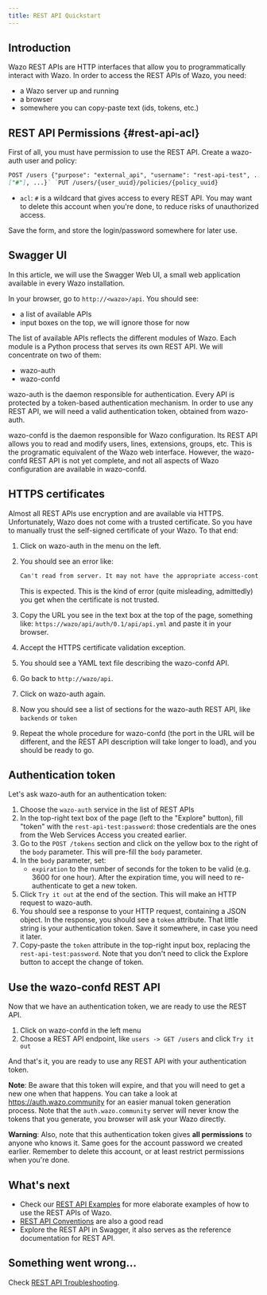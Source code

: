```yaml
---
title: REST API Quickstart
---
```


## Introduction

Wazo REST APIs are HTTP interfaces that allow you to programmatically interact with Wazo. In order
to access the REST APIs of Wazo, you need:

- a Wazo server up and running
- a browser
- somewhere you can copy-paste text (ids, tokens, etc.)

## REST API Permissions {#rest-api-acl}

First of all, you must have permission to use the REST API. Create a wazo-auth user and policy:

```markdown
POST /users {"purpose": "external_api", "username": "rest-api-test", ...} POST /policies {"acl":
["#"], ...}` `PUT /users/{user_uuid}/policies/{policy_uuid}
```

- `acl`: `#` is a wildcard that gives access to every REST API. You may want to delete this account
  when you're done, to reduce risks of unauthorized access.

Save the form, and store the login/password somewhere for later use.

## Swagger UI

In this article, we will use the Swagger Web UI, a small web application available in every Wazo
installation.

In your browser, go to `http://<wazo>/api`. You should see:

- a list of available APIs
- input boxes on the top, we will ignore those for now

The list of available APIs reflects the different modules of Wazo. Each module is a Python process
that serves its own REST API. We will concentrate on two of them:

- wazo-auth
- wazo-confd

wazo-auth is the daemon responsible for authentication. Every API is protected by a token-based
authentication mechanism. In order to use any REST API, we will need a valid authentication token,
obtained from wazo-auth.

wazo-confd is the daemon responsible for Wazo configuration. Its REST API allows you to read and
modify users, lines, extensions, groups, etc. This is the programatic equivalent of the Wazo web
interface. However, the wazo-confd REST API is not yet complete, and not all aspects of Wazo
configuration are available in wazo-confd.

## HTTPS certificates

Almost all REST APIs use encryption and are available via HTTPS. Unfortunately, Wazo does not come
with a trusted certificate. So you have to manually trust the self-signed certificate of your Wazo.
To that end:

1. Click on wazo-auth in the menu on the left.
2. You should see an error like:

   ```markdown
   Can't read from server. It may not have the appropriate access-control-origin settings.
   ```

   This is expected. This is the kind of error (quite misleading, admittedly) you get when the
   certificate is not trusted.

3. Copy the URL you see in the text box at the top of the page, something like:
   `https://wazo/api/auth/0.1/api/api.yml` and paste it in your browser.
4. Accept the HTTPS certificate validation exception.
5. You should see a YAML text file describing the wazo-confd API.
6. Go back to `http://wazo/api`.
7. Click on wazo-auth again.
8. Now you should see a list of sections for the wazo-auth REST API, like `backends` or `token`
9. Repeat the whole procedure for wazo-confd (the port in the URL will be different, and the REST
   API description will take longer to load), and you should be ready to go.

## Authentication token

Let's ask wazo-auth for an authentication token:

1. Choose the `wazo-auth` service in the list of REST APIs
2. In the top-right text box of the page (left to the "Explore" button), fill "token" with the
   `rest-api-test:password`: those credentials are the ones from the Web Services Access you created
   earlier.
3. Go to the `POST /tokens` section and click on the yellow box to the right of the `body`
   parameter. This will pre-fill the `body` parameter.
4. In the `body` parameter, set:
   - `expiration` to the number of seconds for the token to be valid (e.g. 3600 for one hour). After
     the expiration time, you will need to re-authenticate to get a new token.
5. Click `Try it out` at the end of the section. This will make an HTTP request to wazo-auth.
6. You should see a response to your HTTP request, containing a JSON object. In the response, you
   should see a `token` attribute. That little string is your authentication token. Save it
   somewhere, in case you need it later.
7. Copy-paste the `token` attribute in the top-right input box, replacing the
   `rest-api-test:password`. Note that you don't need to click the Explore button to accept the
   change of token.

## Use the wazo-confd REST API

Now that we have an authentication token, we are ready to use the REST API.

1.  Click on wazo-confd in the left menu
2.  Choose a REST API endpoint, like `users -> GET /users` and click `Try it out`

And that's it, you are ready to use any REST API with your authentication token.

**Note**: Be aware that this token will expire, and that you will need to get a new one when that
happens. You can take a look at <https://auth.wazo.community> for an easier manual token generation
process. Note that the `auth.wazo.community` server will never know the tokens that you generate,
you browser will ask your Wazo directly.

**Warning**: Also, note that this authentication token gives **all permissions** to anyone who knows
it. Same goes for the account password we created earlier. Remember to delete this account, or at
least restrict permissions when you're done.

## What's next

- Check our [REST API Examples](/uc-doc/api_sdk/rest_api/examples) for more elaborate examples of
  how to use the REST APIs of Wazo.
- [REST API Conventions](/uc-doc/api_sdk/rest_api/conventions) are also a good read
- Explore the REST API in Swagger, it also serves as the reference documentation for REST API.

## Something went wrong...

Check [REST API Troubleshooting](/uc-doc/api_sdk/rest_api/troubleshooting).
